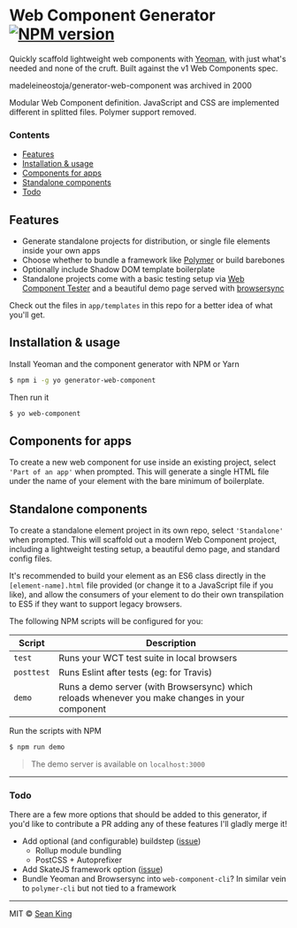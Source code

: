 # Web Component Generator [![NPM version][npm-badge]][npm-url]

Quickly scaffold lightweight web components with [Yeoman][yeoman], with just what's needed and none of the cruft. Built against the v1 Web Components spec.

madeleineostoja/generator-web-component was archived in 2000

Modular Web Component definition. JavaScript and CSS are implemented different in splitted files.
Polymer support removed.

### Contents

<!-- MarkdownTOC -->

- [Features](#features)
- [Installation & usage](#installation--usage)
- [Components for apps](#components-for-apps)
- [Standalone components](#standalone-components)
- [Todo](#todo)

## Features

- Generate standalone projects for distribution, or single file elements inside your own apps
- Choose whether to bundle a framework like [Polymer][polymer] or build barebones
- Optionally include Shadow DOM template boilerplate
- Standalone projects come with a basic testing setup via [Web Component Tester][wct] and a beautiful demo page served with [browsersync][browsersync]

Check out the files in `app/templates` in this repo for a better idea of what you'll get.

## Installation & usage

Install Yeoman and the component generator with NPM or Yarn

```sh
$ npm i -g yo generator-web-component
```

Then run it

```sh
$ yo web-component
```

## Components for apps

To create a new web component for use inside an existing project, select `'Part of an app'` when prompted. This will generate a single HTML file under the name of your element with the bare minimum of boilerplate.

## Standalone components

To create a standalone element project in its own repo, select `'Standalone'` when prompted. This will scaffold out a modern Web Component project, including a lightweight testing setup, a beautiful demo page, and standard config files.

It's recommended to build your element as an ES6 class directly in the `[element-name].html` file provided (or change it to a JavaScript file if you like), and allow the consumers of your element to do their own transpilation to ES5 if they want to support legacy browsers.

The following NPM scripts will be configured for you:

Script     | Description
---------- | -----------
`test`     | Runs your WCT test suite in local browsers
`posttest` | Runs Eslint after tests (eg: for Travis)
`demo`     | Runs a demo server (with Browsersync) which reloads whenever you make changes in your component

Run the scripts with NPM

```sh
$ npm run demo
```

> The demo server is available on `localhost:3000`

---

### Todo

There are a few more options that should be added to this generator, if you'd like to contribute a PR adding any of these features I'll gladly merge it!

- Add optional (and configurable) buildstep ([issue](https://github.com/seaneking/generator-web-component/issues/5))
    - Rollup module bundling
    - PostCSS + Autoprefixer
- Add SkateJS framework option ([issue](https://github.com/seaneking/generator-web-component/issues/4))
- Bundle Yeoman and Browsersync into `web-component-cli`? In similar vein to `polymer-cli` but not tied to a framework

---

MIT © [Sean King](https://twitter.com/seaneking)

[npm-badge]: https://img.shields.io/npm/v/generator-web-component.svg
[npm-url]: https://npmjs.org/package/generator-web-component

[yeoman]: http://yeoman.io
[polymer]: https://polymer-project.org
[wct]: https://github.com/Polymer/web-component-tester
[browsersync]: http://browsersync.io/
